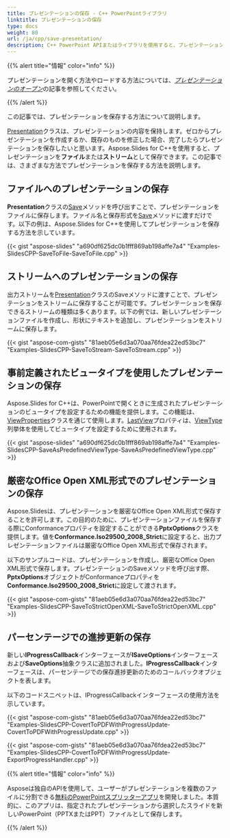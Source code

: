 ```yaml
---
title: プレゼンテーションの保存 - C++ PowerPointライブラリ
linktitle: プレゼンテーションの保存
type: docs
weight: 80
url: /ja/cpp/save-presentation/
description: C++ PowerPoint APIまたはライブラリを使用すると、プレゼンテーションをファイルまたはストリームに保存できます。ゼロからプレゼンテーションを作成するか、既存のものを修正できます。
---
```


{{% alert title="情報" color="info" %}}

プレゼンテーションを開く方法やロードする方法については、[*プレゼンテーションのオープン*](https://docs.aspose.com/slides/cpp/open-presentation/)の記事を参照してください。

{{% /alert %}}

この記事では、プレゼンテーションを保存する方法について説明します。

[Presentation](https://reference.aspose.com/slides/net/aspose.slides/presentation)クラスは、プレゼンテーションの内容を保持します。ゼロからプレゼンテーションを作成するか、既存のものを修正した場合、完了したらプレゼンテーションを保存したいと思います。Aspose.Slides for C++を使用すると、プレゼンテーションを**ファイル**または**ストリーム**として保存できます。この記事では、さまざまな方法でプレゼンテーションを保存する方法を説明します。

## **ファイルへのプレゼンテーションの保存**
**Presentation**クラスの[Save](https://reference.aspose.com/slides/net/aspose.slides/presentation/methods/save/index)メソッドを呼び出すことで、プレゼンテーションをファイルに保存します。ファイル名と保存形式を[Save](https://reference.aspose.com/slides/net/aspose.slides/presentation/methods/save/index)メソッドに渡すだけです。以下の例は、Aspose.Slides for C++を使用してプレゼンテーションを保存する方法を示しています。

{{< gist "aspose-slides" "a690df625dc0b1fff869ab198affe7a4" "Examples-SlidesCPP-SaveToFile-SaveToFile.cpp" >}}
## **ストリームへのプレゼンテーションの保存**
出力ストリームを[Presentation]()クラスのSaveメソッドに渡すことで、プレゼンテーションをストリームに保存することが可能です。プレゼンテーションを保存できるストリームの種類は多くあります。以下の例では、新しいプレゼンテーションファイルを作成し、形状にテキストを追加し、プレゼンテーションをストリームに保存します。

{{< gist "aspose-com-gists" "81aeb05e6d3a070aa76fdea22ed53bc7" "Examples-SlidesCPP-SaveToStream-SaveToStream.cpp" >}}


## **事前定義されたビュータイプを使用したプレゼンテーションの保存**
Aspose.Slides for C++は、PowerPointで開くときに生成されたプレゼンテーションのビュータイプを設定するための機能を提供します。この機能は、[ViewProperties](http://www.aspose.com/api/net/slides/aspose.slides/viewproperties)クラスを通じて使用します。[LastView](http://www.aspose.com/api/net/slides/aspose.slides/viewproperties/properties/index)プロパティは、[ViewType](http://www.aspose.com/api/net/slides/aspose.slides/viewtype)列挙体を使用してビュータイプを設定するために使用されます。

{{< gist "aspose-slides" "a690df625dc0b1fff869ab198affe7a4" "Examples-SlidesCPP-SaveAsPredefinedViewType-SaveAsPredefinedViewType.cpp" >}}

## **厳密なOffice Open XML形式でのプレゼンテーションの保存**
Aspose.Slidesは、プレゼンテーションを厳密なOffice Open XML形式で保存することを許可します。この目的のために、プレゼンテーションファイルを保存する際にConformanceプロパティを設定することができる**PptxOptions**クラスを提供します。値を**Conformance.Iso29500_2008_Strict**に設定すると、出力プレゼンテーションファイルは厳密なOffice Open XML形式で保存されます。

以下のサンプルコードは、プレゼンテーションを作成し、厳密なOffice Open XML形式で保存します。プレゼンテーションのSaveメソッドを呼び出す際、**PptxOptions**オブジェクトがConformanceプロパティを**Conformance.Iso29500_2008_Strict**に設定して渡されます。

{{< gist "aspose-com-gists" "81aeb05e6d3a070aa76fdea22ed53bc7" "Examples-SlidesCPP-SaveToStrictOpenXML-SaveToStrictOpenXML.cpp" >}}


## **パーセンテージでの進捗更新の保存**
新しい**IProgressCallback**インターフェースが**ISaveOptions**インターフェースおよび**SaveOptions**抽象クラスに追加されました。**IProgressCallback**インターフェースは、パーセンテージでの保存進捗更新のためのコールバックオブジェクトを表します。

以下のコードスニペットは、IProgressCallbackインターフェースの使用方法を示しています。

{{< gist "aspose-com-gists" "81aeb05e6d3a070aa76fdea22ed53bc7" "Examples-SlidesCPP-CovertToPDFWithProgressUpdate-CovertToPDFWithProgressUpdate.cpp" >}}

{{< gist "aspose-com-gists" "81aeb05e6d3a070aa76fdea22ed53bc7" "Examples-SlidesCPP-CovertToPDFWithProgressUpdate-ExportProgressHandler.cpp" >}}

{{% alert title="情報" color="info" %}}

Asposeは独自のAPIを使用して、ユーザーがプレゼンテーションを複数のファイルに分割できる[無料のPowerPointスプリッターアプリ](https://products.aspose.app/slides/splitter)を開発しました。本質的に、このアプリは、指定されたプレゼンテーションから選択したスライドを新しいPowerPoint（PPTXまたはPPT）ファイルとして保存します。

{{% /alert %}}